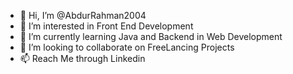 - 👋 Hi, I’m @AbdurRahman2004
- 👀 I’m interested in Front End Development
- 🌱 I’m currently learning Java and Backend in Web Development
- 💞️ I’m looking to collaborate on FreeLancing Projects
- 📫 Reach Me through Linkedin

<!---
AbdurRahman2004/AbdurRahman2004 is a ✨ special ✨ repository because its `README.md` (this file) appears on your GitHub profile.
You can click the Preview link to take a look at your changes.
--->
